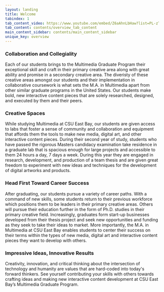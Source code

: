 ```yaml
---
layout: landing
title: Welcome
tabindex: 1
tab_content_video: https://www.youtube.com/embed/Z6aAhnLbHaw?list=PL-zTjF_nOo37KT4xs3nNPe88es_LDX-EK
tab_content: contents/overview_tab_content
main_content_sidebar: contents/main_content_sidebar
unique_key: overview
---
```

### Collaboration and Collegiality

Each of our students brings to the Multimedia Graduate Program their exceptional skill and craft in their primary creative area along with great ability and promise in a secondary creative area. The diveristy of these creative areas amongst our students and their implementation in collaborative coursework is what sets the M.A. in Multimedia apart from other similar graduate programs in the United States. Our students make bold, new interactive content pieces that are solely researched, designed, and executed by them and their peers.

### Creative Spaces

While studying Multimedia at CSU East Bay, our students are given access to labs that foster a sense of community and collaboration and equipment that affords them the tools to make new media, digital art, and other interactive content pieces. During their second year of study, students who have passed the rigorous Masters candidacy examination take residence in a graduate lab that is spacious enough for large projects and accessible to them 24 hours a day, 7 days a week. During this year they are engaged in research, development, and production of a team thesis and are given great freedom to experiment with new ideas and techniques for the development of digital artworks and products.

### Head First Toward Career Success

After graduating, our students pursue a variety of career paths. With a command of new skills, some students return to their previous workforce which positions them to be leaders in their primary creative areas. Others will pursue their education further in the form of Ph.D. studies in their primary creative field. Increasingly, graduates form start-up businesses developed from their thesis project and seek new opportunities and funding as they seek to take their ideas to market. More importantly, the M.A. in Multimedia at CSU East Bay enables students to center their success on their terms within the types of new media, digital art and interactive content pieces they want to develop with others.

### Impressive Ideas, Innovative Results

Creativity, innovation, and critical thinking about the intersection of technology and humanity are values that are hard-coded into today's forward thinkers. See yourself contributing your skills with others towards crafting ideas and making new interactive content development at CSU East Bay’s Multimedia Graduate Program.
